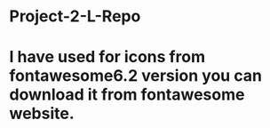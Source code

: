 # Project-2-L-Repo
# I have used for icons from fontawesome6.2 version you can download it from fontawesome website.
